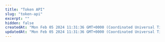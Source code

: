 ```yaml
---
title: "Token API"
slug: "token-api"
excerpt: ""
hidden: false
createdAt: "Mon Feb 05 2024 11:31:36 GMT+0000 (Coordinated Universal Time)"
updatedAt: "Mon Feb 05 2024 11:31:36 GMT+0000 (Coordinated Universal Time)"
---
```

